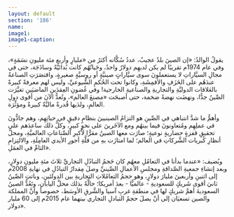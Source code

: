 ```yaml
---
layout: default
section: '186'
name:
image1: 
image1-caption: 
---
```

يقولُ الوالدُ: «إن الصينَ بلدٌ عجيبٌ، عددُ سُكَّانه أكثرُ من «مليارٍ وأربع مئة مليونِ نسَمَةٍ»، وفي عام 1974م تقريبًا لم يكن لديهِم دولارٌ واحدٌ، وحَياتُهُم كانت بُدائيَّةً وساذَجَة، حتى في مجالِ السيَّاراتِ لا يستعملونَ سوى سيَّاراتٍ صينيَّةٍ أو روسيَّةٍ صغيرةٍ، واقتصَرَتِ الصناعةُ عندَهُم على الخَزَفِ والأقمِشَةِ، وكانوا تحت الحُكمِ الشُّيوعيِّ، وليس لهم معرفةً كبيرةً بالعَلاقات الدوليَّةِ والتجاريةِ والصناعيةِ الخارجية! وفي غُضونِ العِقدَينِ الماضيَينِ تغيَّرَت الصِّينُ جدًّا، ونهضَت نهضةً ضخمة، حتى أصبحَت «مصنعَ العالم»، وتُعدُّ الآنَ من أقوى دولِ العالمِ، ولدَيها قُدرةٌ ماليَّةٌ كبيرةٌ ومؤثِّرَة. 

وأهمُّ ما شدَّ انتباهي في الصِّينِ هو التزامُ الصينيينَ بنظامٍ دقيقٍ في حياتِهِم، وهم جادُّونَ في عملِهِم ومُتعاونونَ فيما بينهُم ومع الآخَرينَ على نحوٍ كبيرٍ، وكلُّ ذلك ساعدَهم على تحقيقِ قفزةٍ حضاريةٍ نوعيةٍ؛ صارَت معها الصينُ مقرًّا لأكبرِ الصِّناعاتِ العالميَّةِ، ومحلَّ أنظارِ كُبريات الشَّركاتِ في العالم؛ لما امتازَت بهِ من قلَّةِ أجورِ الأيدي العامِلَةِ، والالتِزامِ التامِّ في العمَلِ».

ويُضيف: «عندما بدأنا في التعامُلِ معهُم كان حَجمُ التبادُلِ التجاريِّ ثلاثَ مئةِ مليونِ دولارٍ، وبعد إنشاءِ جمعيةِ الصَّداقةِ ومجلسِ الأعمالِ الصِّينيِّ وصلَ مِقدارُ التبادُلِ في نهايةِ 2008م إلى اثنينِ وأربعينَ مليارَ دولارٍ، وهو حجمُ التعامُلاتِ التجاريةِ بين الدولتَينِ، وباتتِ الصِّينُ ثانيَ أقوى شَريكٍ للسعوديةِ - عالميًّا - بعدَ أمريكا؛ حالَّةً بذلك محلَّ اليابان، وتَعُدُّ الصينُ السعوديةَ أهمَّ شريكٍ لها في منطقةِ غربِ آسيا والشَّرقِ الأوسَط، خصوصاً وأنَّ المملكة والصين تسعيَان إلى أنْ يصلَ حجمُ التبادلِ التجاري بينهما عام 2015م إلى 60 مليار دولار».
